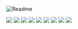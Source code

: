 ![Readme](https://i.imgur.com/ijhpg94.png)

<div> 
  
 <a href="https://tinyurl.com/linksportaltech" target="_blank"><img src=
 "https://img.shields.io/badge/YouTube-FF0000?style=for-the-badge&logo=youtube&logoColor=white" 
                                                         target="_blank"></a> <!-- YOUTUBE -->
 <a href="https://tinyurl.com/linksportaltech" target="_blank"><img src=
 "https://img.shields.io/badge/-Instagram-%23E4405F?style=for-the-badge&logo=instagram&logoColor=white"
                                                         target="_blank"></a> <!-- INSTAGRAM -->
 <a href="https://tinyurl.com/linksportaltech" target="_blank"><img src=
 "https://img.shields.io/badge/Twitch-9146FF?style=for-the-badge&logo=twitch&logoColor=white"
                                                         target="_blank"></a> <!-- TWITCH -->
 <a href="https://tinyurl.com/linksportaltech" target="_blank"><img src=
"https://img.shields.io/badge/Discord-7289DA?style=for-the-badge&logo=discord&logoColor=white"
                                                         target="_blank"></a> <!-- DISCORD -->
  <a href = "mailto:portaltechgit@gmail.com"><img src=
"https://img.shields.io/badge/Gmail-D14836?style=for-the-badge&logo=gmail&logoColor=white"
                                                         target="_blank"></a> <!-- GMAIL -->
  <a href="https://tinyurl.com/linksportaltech" target="_blank"><img src=
"https://img.shields.io/badge/Twitter-1DA1F2?style=for-the-badge&logo=twitter&logoColor=white"
                                                         target="_blank"></a> <!-- TWITTER -->
  <a href="https://tinyurl.com/linksportaltech" target="_blank"><img src=
"https://img.shields.io/badge/TikTok-000000?style=for-the-badge&logo=tiktok&logoColor=white"
                                                         target="_blank"></a> <!-- TIKTOK -->
  <a href="https://tinyurl.com/linksportaltech" target="_blank"><img src=
"https://img.shields.io/badge/Windows-0078D6?style=for-the-badge&logo=windows&logoColor=white"
                                                         target="_blank"></a> <!-- WINDOWS -->
  <a href="https://tinyurl.com/linksportaltech" target="_blank"><img src=
"https://img.shields.io/badge/PayPal-00457C?style=for-the-badge&logo=paypal&logoColor=white"
                                                         target="_blank"></a> <!-- PAYPAL -->
 
</div>
